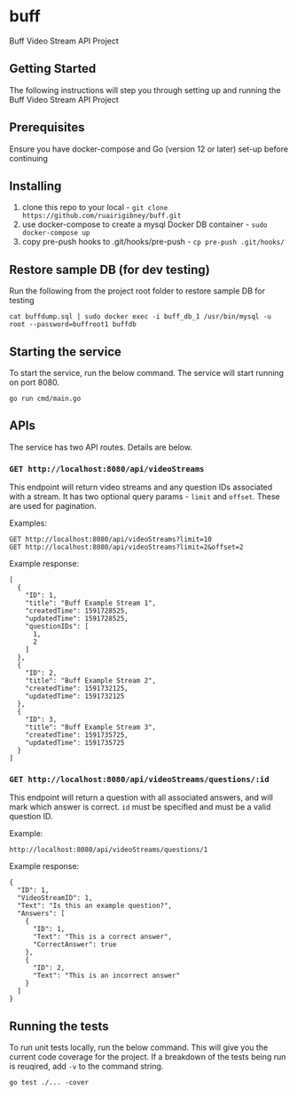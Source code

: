 # buff
Buff Video Stream API Project

## Getting Started

The following instructions will step you through setting up and running the Buff Video Stream API Project

## Prerequisites

Ensure you have docker-compose and Go (version 12 or later) set-up before continuing

## Installing

1. clone this repo to your local - `git clone https://github.com/ruairigibney/buff.git`
2. use docker-compose to create a mysql Docker DB container - `sudo docker-compose up`
3. copy pre-push hooks to .git/hooks/pre-push - `cp pre-push .git/hooks/`

## Restore sample DB (for dev testing)

Run the following from the project root folder to restore sample DB for testing

```cat buffdump.sql | sudo docker exec -i buff_db_1 /usr/bin/mysql -u root --password=buffroot1 buffdb```

## Starting the service

To start the service, run the below command. The service will start running on port 8080.

```go run cmd/main.go```

## APIs

The service has two API routes. Details are below.

### ```GET http://localhost:8080/api/videoStreams```

This endpoint will return video streams and any question IDs associated with a stream. It has two optional query params - `limit` and `offset`. These are used for pagination. 

Examples:

```
GET http://localhost:8080/api/videoStreams?limit=10
GET http://localhost:8080/api/videoStreams?limit=2&offset=2
```

Example response:

```
[
  {
    "ID": 1,
    "title": "Buff Example Stream 1",
    "createdTime": 1591728525,
    "updatedTime": 1591728525,
    "questionIDs": [
      1,
      2
    ]
  },
  {
    "ID": 2,
    "title": "Buff Example Stream 2",
    "createdTime": 1591732125,
    "updatedTime": 1591732125
  },
  {
    "ID": 3,
    "title": "Buff Example Stream 3",
    "createdTime": 1591735725,
    "updatedTime": 1591735725
  }
]
```

### ```GET http://localhost:8080/api/videoStreams/questions/:id```

This endpoint will return a question with all associated answers, and will mark which answer is correct. `id` must be specified and must be a valid question ID.

Example: 

```http://localhost:8080/api/videoStreams/questions/1```

Example response:

```
{
  "ID": 1,
  "VideoStreamID": 1,
  "Text": "Is this an example question?",
  "Answers": [
    {
      "ID": 1,
      "Text": "This is a correct answer",
      "CorrectAnswer": true
    },
    {
      "ID": 2,
      "Text": "This is an incorrect answer"
    }
  ]
}
```

## Running the tests

To run unit tests locally, run the below command. This will give you the current code coverage for the project. If a breakdown of the tests being run is reuqired, add `-v` to the command string.

```go test ./... -cover```
